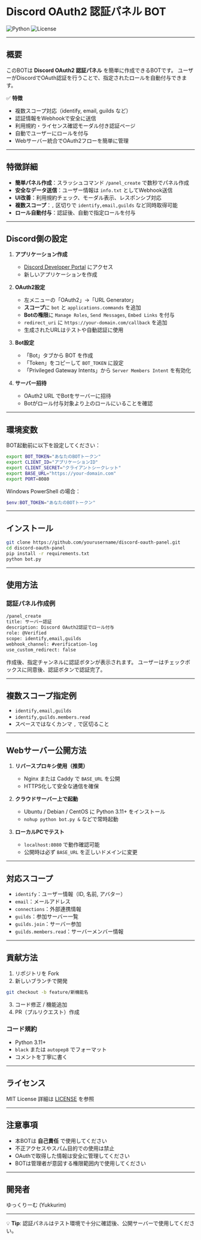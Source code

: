 # Discord OAuth2 認証パネル BOT

![Python](https://img.shields.io/badge/Python-3.11+-blue)
![License](https://img.shields.io/badge/License-MIT-green)

---

## 概要

このBOTは **Discord OAuth2 認証パネル** を簡単に作成できるBOTです。
ユーザーがDiscordでOAuth認証を行うことで、指定されたロールを自動付与できます。

✅ **特徴**

* 複数スコープ対応（identify, email, guilds など）
* 認証情報をWebhookで安全に送信
* 利用規約・ライセンス確認モーダル付き認証ページ
* 自動でユーザーにロールを付与
* Webサーバー統合でOAuth2フローを簡単に管理

---

## 特徴詳細

* **簡単パネル作成**：スラッシュコマンド `/panel_create` で数秒でパネル作成
* **安全なデータ送信**：ユーザー情報は `info.txt` としてWebhook送信
* **UI改善**：利用規約チェック、モーダル表示、レスポンシブ対応
* **複数スコープ**：`,` 区切りで `identify,email,guilds` など同時取得可能
* **ロール自動付与**：認証後、自動で指定ロールを付与

---

## Discord側の設定

1. **アプリケーション作成**

   * [Discord Developer Portal](https://discord.com/developers/applications) にアクセス
   * 新しいアプリケーションを作成

2. **OAuth2設定**

   * 左メニューの「OAuth2」→「URL Generator」
   * **スコープ**に `bot` と `applications.commands` を追加
   * **Botの権限**に `Manage Roles`, `Send Messages`, `Embed Links` を付与
   * `redirect_uri` に `https://your-domain.com/callback` を追加
   * 生成されたURLはテストや自動認証に使用

3. **Bot設定**

   * 「Bot」タブから BOT を作成
   * 「Token」をコピーして `BOT_TOKEN` に設定
   * 「Privileged Gateway Intents」から `Server Members Intent` を有効化

4. **サーバー招待**

   * OAuth2 URL でBotをサーバーに招待
   * Botがロール付与対象より上のロールにいることを確認

---

## 環境変数

BOT起動前に以下を設定してください：

```bash
export BOT_TOKEN="あなたのBOTトークン"
export CLIENT_ID="アプリケーションID"
export CLIENT_SECRET="クライアントシークレット"
export BASE_URL="https://your-domain.com"
export PORT=8080
```

Windows PowerShell の場合：

```powershell
$env:BOT_TOKEN="あなたのBOTトークン"
```

---

## インストール

```bash
git clone https://github.com/yourusername/discord-oauth-panel.git
cd discord-oauth-panel
pip install -r requirements.txt
python bot.py
```

---

## 使用方法

### 認証パネル作成例

```txt
/panel_create
title: サーバー認証
description: Discord OAuth2認証でロール付与
role: @Verified
scope: identify,email,guilds
webhook_channel: #verification-log
use_custom_redirect: false
```

作成後、指定チャンネルに認証ボタンが表示されます。
ユーザーはチェックボックスに同意後、認証ボタンで認証完了。

---

## 複数スコープ指定例

* `identify,email,guilds`
* `identify,guilds.members.read`
* スペースではなくカンマ `,` で区切ること

---

## Webサーバー公開方法

1. **リバースプロキシ使用（推奨）**

   * Nginx または Caddy で `BASE_URL` を公開
   * HTTPS化して安全な通信を確保

2. **クラウドサーバー上で起動**

   * Ubuntu / Debian / CentOS に Python 3.11+ をインストール
   * `nohup python bot.py &` などで常時起動

3. **ローカルPCでテスト**

   * `localhost:8080` で動作確認可能
   * 公開時は必ず `BASE_URL` を正しいドメインに変更

---

## 対応スコープ

* `identify`：ユーザー情報（ID, 名前, アバター）
* `email`：メールアドレス
* `connections`：外部連携情報
* `guilds`：参加サーバー一覧
* `guilds.join`：サーバー参加
* `guilds.members.read`：サーバーメンバー情報

---

## 貢献方法

1. リポジトリを Fork
2. 新しいブランチで開発

```bash
git checkout -b feature/新機能名
```

3. コード修正 / 機能追加
4. PR（プルリクエスト）作成

### コード規約

* Python 3.11+
* `black` または `autopep8` でフォーマット
* コメントを丁寧に書く

---

## ライセンス

MIT License
詳細は [LICENSE](LICENSE) を参照

---

## 注意事項

* 本BOTは **自己責任** で使用してください
* 不正アクセスやスパム目的での使用は禁止
* OAuthで取得した情報は安全に管理してください
* BOTは管理者が意図する権限範囲内で使用してください

---

## 開発者

ゆっくりーむ (Yukkurim)

---

💡 **Tip**:
認証パネルはテスト環境で十分に確認後、公開サーバーで使用してください。


